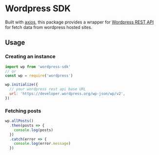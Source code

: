 # Wordpress SDK

Built with [axios](https://www.npmjs.com/package/axios), this package provides a wrapper for [Wordpress REST API](https://developer.wordpress.org/rest-api/) for fetch data from wordpress hosted sites.

## Usage

### Creating an instance

```js
import wp from 'wordpress-sdk'
// or
const wp = require('wordpress')

wp.initialize({
  // your wordpress rest api base URL
  url: 'https://developer.wordpress.org/wp-json/wp/v2',
})
```

### Fetching posts

```js
wp.allPosts()
  .then(posts => {
    console.log(posts)
  })
  .catch(error => {
    console.log(error.message)
  })
```
